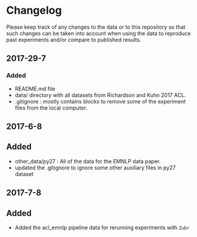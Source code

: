 # Changelog
Please keep track of any changes to the data or to this repository so that such changes can be taken into account when using the data to reproduce past experiments and/or compare to published results. 


##  2017-29-7
### Added
- README.md file 
- data/ directory with all datasets from Richardson and Kuhn 2017 ACL. 
- .gitignore : mostly contains blocks to remove some of the experiment files from the local computer. 

## 2017-6-8
## Added
 - other_data/py27 : All of the data for the EMNLP data paper.
 - updated the .gitignore to ignore some other auxiliary files in py27 dataset

## 2017-7-8
## Added
 - Added the acl_emnlp pipeline data for rerunning experiments with ``Zubr``

